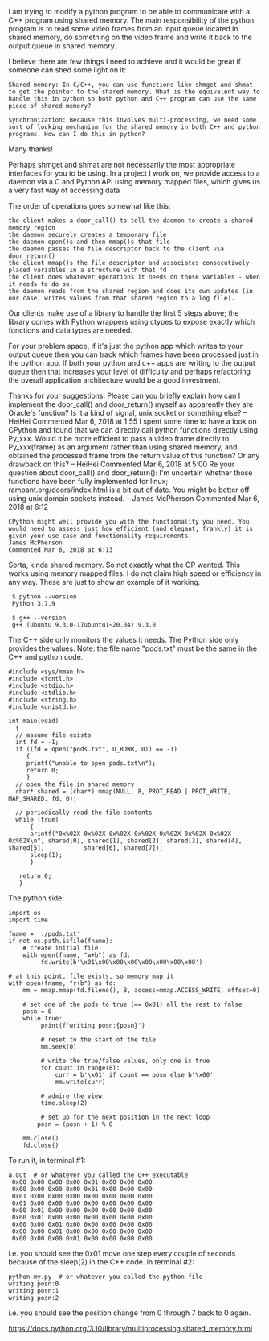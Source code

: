 

I am trying to modify a python program to be able to communicate with a C++ program using shared memory. The main responsibility of the python program is to read some video frames from an input queue located in shared memory, do something on the video frame and write it back to the output queue in shared memory.

I believe there are few things I need to achieve and it would be great if someone can shed some light on it:

    Shared memory: In C/C++, you can use functions like shmget and shmat to get the pointer to the shared memory. What is the equivalent way to handle this in python so both python and C++ program can use the same piece of shared memory?

    Synchronization: Because this involves multi-processing, we need some sort of locking mechanism for the shared memory in both C++ and python programs. How can I do this in python?

Many thanks!


Perhaps shmget and shmat are not necessarily the most appropriate interfaces for you to be using. In a project I work on, we provide access to a daemon via a C and Python API using memory mapped files, which gives us a very fast way of accessing data

The order of operations goes somewhat like this:

    the client makes a door_call() to tell the daemon to create a shared memory region
    the daemon securely creates a temporary file
    the daemon open()s and then mmap()s that file
    the daemon passes the file descriptor back to the client via door_return()
    the client mmap()s the file descriptor and associates consecutively-placed variables in a structure with that fd
    the client does whatever operations it needs on those variables - when it needs to do so.
    the daemon reads from the shared region and does its own updates (in our case, writes values from that shared region to a log file).

Our clients make use of a library to handle the first 5 steps above; the library comes with Python wrappers using ctypes to expose exactly which functions and data types are needed.

For your problem space, if it's just the python app which writes to your output queue then you can track which frames have been processed just in the python app. If both your python and c++ apps are writing to the output queue then that increases your level of difficulty and perhaps refactoring the overall application architecture would be a good investment.

Thanks for your suggestions. Please can you briefly explain how can I implement the door_call() and door_return() myself as apparently they are Oracle's function? Is it a kind of signal, unix socket or something else? – 
HeiHei
Commented Mar 6, 2018 at 1:55
I spent some time to have a look on CPython and found that we can directly call python functions directly using Py_xxx. Would it be more efficient to pass a video frame directly to Py_xxx(frame) as an argument rather than using shared memory, and obtained the processed frame from the return value of this function? Or any drawback on this? – 
HeiHei
Commented Mar 6, 2018 at 5:00
Re your question about door_call() and door_return(): I'm uncertain whether those functions have been fully implemented for linux; rampant.org/doors/index.html is a bit out of date. You might be better off using unix domain sockets instead. – 
James McPherson
Commented Mar 6, 2018 at 6:12

    CPython might well provide you with the functionality you need. You would need to assess just how efficient (and elegant, frankly) it is given your use-case and functionality requirements. – 
    James McPherson
    Commented Mar 6, 2018 at 6:13




Sorta, kinda shared memory. So not exactly what the OP wanted.
This works using memory mapped files. I do not claim high speed or efficiency in any way. These are just to show an example of it working.

```
 $ python --version
 Python 3.7.9

 $ g++ --version
 g++ (Ubuntu 9.3.0-17ubuntu1~20.04) 9.3.0
```

The C++ side only monitors the values it needs. The Python side only provides the values.
Note: the file name "pods.txt" must be the same in the C++ and python code.
```
#include <sys/mman.h>
#include <fcntl.h>
#include <stdio.h>
#include <stdlib.h>
#include <string.h>
#include <unistd.h>
 
int main(void)
  {
  // assume file exists
  int fd = -1;
  if ((fd = open("pods.txt", O_RDWR, 0)) == -1)
     {
     printf("unable to open pods.txt\n");
     return 0;
     }
  // open the file in shared memory
  char* shared = (char*) mmap(NULL, 8, PROT_READ | PROT_WRITE, MAP_SHARED, fd, 0);

  // periodically read the file contents
  while (true)
      {
      printf("0x%02X 0x%02X 0x%02X 0x%02X 0x%02X 0x%02X 0x%02X 0x%02X\n", shared[0], shared[1], shared[2], shared[3], shared[4], shared[5],           shared[6], shared[7]);
      sleep(1);
      }

   return 0;
   }
```

The python side:
```
import os
import time
 
fname = './pods.txt'
if not os.path.isfile(fname):
    # create initial file
    with open(fname, "w+b") as fd:
         fd.write(b'\x01\x00\x00\x00\x00\x00\x00\x00')

# at this point, file exists, so memory map it
with open(fname, "r+b") as fd:
    mm = mmap.mmap(fd.fileno(), 8, access=mmap.ACCESS_WRITE, offset=0)

    # set one of the pods to true (== 0x01) all the rest to false
    posn = 0
    while True:
         print(f'writing posn:{posn}')

         # reset to the start of the file
         mm.seek(0)
 
         # write the true/false values, only one is true
         for count in range(8):
             curr = b'\x01' if count == posn else b'\x00'
             mm.write(curr)

         # admire the view
         time.sleep(2)

         # set up for the next position in the next loop
        posn = (posn + 1) % 8

    mm.close()
    fd.close()
```

To run it, in terminal #1:
``` 
a.out  # or whatever you called the C++ executable
 0x00 0x00 0x00 0x00 0x01 0x00 0x00 0x00
 0x00 0x00 0x00 0x00 0x01 0x00 0x00 0x00
 0x01 0x00 0x00 0x00 0x00 0x00 0x00 0x00
 0x01 0x00 0x00 0x00 0x00 0x00 0x00 0x00
 0x00 0x01 0x00 0x00 0x00 0x00 0x00 0x00
 0x00 0x01 0x00 0x00 0x00 0x00 0x00 0x00
 0x00 0x00 0x01 0x00 0x00 0x00 0x00 0x00
 0x00 0x00 0x01 0x00 0x00 0x00 0x00 0x00
 0x00 0x00 0x00 0x01 0x00 0x00 0x00 0x00
``` 

i.e. you should see the 0x01 move one step every couple of seconds because of the sleep(2) in the C++ code.
in terminal #2:
```
python my.py  # or whatever you called the python file
writing posn:0
writing posn:1
writing posn:2
```
i.e. you should see the position change from 0 through 7 back to 0 again.

https://docs.python.org/3.10/library/multiprocessing.shared_memory.html
